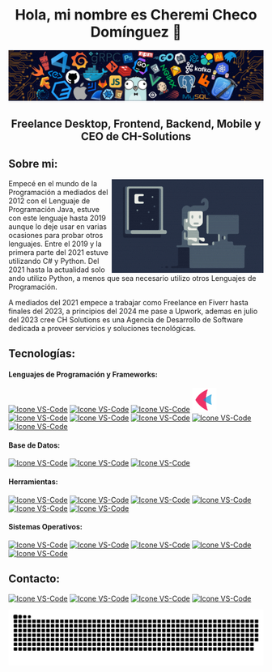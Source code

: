 <h1 align="center">Hola, mi nombre es Cheremi Checo Domínguez 👋</h1>

<img src="header.png">

<h2 align="center">Freelance Desktop, Frontend, Backend, Mobile y CEO de CH-Solutions</h2>

## Sobre mi:
<img alt="Night Coding" src="https://raw.githubusercontent.com/AVS1508/AVS1508/master/assets/Night-Coding.gif" align="right"/>
Empecé en el mundo de la Programación a mediados del 2012 con el Lenguaje de Programación Java, estuve con este lenguaje hasta 2019 aunque lo deje usar en varias ocasiones para probar otros lenguajes. Entre el 2019 y la primera parte del 2021 estuve utilizando C# y Python. Del 2021 hasta la actualidad solo ando utilizo Python, a menos que sea necesario utilizo otros Lenguajes de Programación.

A mediados del 2021 empece a trabajar como Freelance en Fiverr hasta finales del 2023, a principios del 2024 me pase a Upwork, ademas en julio del 2023 cree CH Solutions es una Agencia de Desarrollo de Software dedicada a proveer servicios y soluciones tecnológicas.

## Tecnologías:

#### Lenguajes de Programación y Frameworks:
  [<img height="48px" width="48px" alt="Icone VS-Code" src="https://skillicons.dev/icons?i=python"/>](https://www.python.org/)
  [<img height="48px" width="48px" alt="Icone VS-Code" src="https://skillicons.dev/icons?i=qt"/>](https://www.qt.io/)
  [<img height="48px" width="48px" alt="Icone VS-Code" src="CustomTkinter.ico"/>](https://customtkinter.tomschimansky.com/)
  [<img height="48px" width="48px" alt="Icone VS-Code" src="flet.svg"/>](https://flet.dev/)
  [<img height="48px" width="48px" alt="Icone VS-Code" src="https://skillicons.dev/icons?i=flask"/>](https://flask.palletsprojects.com/)
  [<img height="48px" width="48px" alt="Icone VS-Code" src="https://skillicons.dev/icons?i=django"/>](https://www.djangoproject.com/)
  [<img height="48px" width="48px" alt="Icone VS-Code" src="https://skillicons.dev/icons?i=bootstrap"/>](https://getbootstrap.com/)
  [<img height="48px" width="48px" alt="Icone VS-Code" src="https://skillicons.dev/icons?i=html"/>](https://developer.mozilla.org/en-US/docs/Web/HTML)
  [<img height="48px" width="48px" alt="Icone VS-Code" src="https://skillicons.dev/icons?i=css"/>](https://developer.mozilla.org/en-US/docs/Web/CSS)

#### Base de Datos:
  [<img height="48px" width="48px" alt="Icone VS-Code" src="https://skillicons.dev/icons?i=sqlite"/>](https://www.sqlite.org/)
  [<img height="48px" width="48px" alt="Icone VS-Code" src="https://skillicons.dev/icons?i=mysql"/>](https://www.mysql.com/)
  [<img height="48px" width="48px" alt="Icone VS-Code" src="access.ico"/>](https://www.microsoft.com/es-es/microsoft-365/access)

#### Herramientas:
  [<img height="48px" width="48px" alt="Icone VS-Code" src="https://skillicons.dev/icons?i=figma"/>](https://www.figma.com/)
  [<img height="48px" width="48px" alt="Icone VS-Code" src="https://skillicons.dev/icons?i=vscode"/>](https://code.visualstudio.com/)
  [<img height="48px" width="48px" alt="Icone VS-Code" src="https://skillicons.dev/icons?i=github"/>](https://github.com/)
  [<img height="48px" width="48px" alt="Icone VS-Code" src="https://skillicons.dev/icons?i=git"/>](https://git-scm.com/)
  [<img height="48px" width="48px" alt="Icone VS-Code" src="qt_designer.ico"/>](https://build-system.fman.io/)
  [<img height="48px" width="48px" alt="Icone VS-Code" src="https://skillicons.dev/icons?i=anaconda"/>](https://www.anaconda.com/)

#### Sistemas Operativos:
  [<img height="48px" width="48px" alt="Icone VS-Code" src="https://skillicons.dev/icons?i=windows"/>](https://www.microsoft.com/es-es/windows)
  [<img height="48px" width="48px" alt="Icone VS-Code" src="https://skillicons.dev/icons?i=linux"/>](https://www.kernel.org/)
  [<img height="48px" width="48px" alt="Icone VS-Code" src="https://skillicons.dev/icons?i=arch"/>](https://archlinux.org/)
  [<img height="48px" width="48px" alt="Icone VS-Code" src="https://skillicons.dev/icons?i=debian"/>](https://www.debian.org/)
  [<img height="48px" width="48px" alt="Icone VS-Code" src="https://skillicons.dev/icons?i=ubuntu"/>](https://ubuntu.com/)
<br>

## Contacto:
  [<img height="48px" width="48px" alt="Icone VS-Code" src="https://skillicons.dev/icons?i=gmail"/>](mailto:cheremycheco@gmail.com)
  [<img height="48px" width="48px" alt="Icone VS-Code" src="https://skillicons.dev/icons?i=linkedin"/>](https://www.linkedin.com/in/cheremichecodominguez/)
  [<img height="48px" width="48px" alt="Icone VS-Code" src="https://skillicons.dev/icons?i=instagram"/>](https://www.instagram.com/cheremycheco/)
  [<img height="48px" width="48px" alt="Icone VS-Code" src="https://skillicons.dev/icons?i=github"/>](https://github.com/arcanus47)
  
<div align="center">
  <a href="https://github.com/Adityakanoi2001/">
  <img src="https://github.com/1999AZZAR/1999AZZAR/blob/readme/resources/img/grid-snake.svg"
       alt="snake" /></a>
</div>
